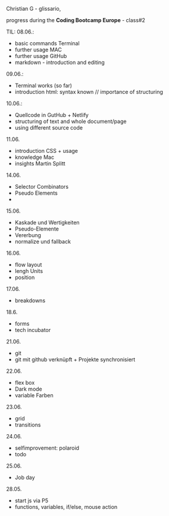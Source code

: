 Christian G - glissario,

progress during the __Coding Bootcamp Europe__ - class#2

TIL:
08.06.: 
- basic commands Terminal
- further usage MAC
- further usage GitHub
- markdown - introduction and editing

09.06.: 
- Terminal works (so far)
- introduction html: syntax known // importance of structuring

10.06.:
- Quellcode in GutHub + Netlify
- structuring of text and whole document/page
- using different source code

11.06.
- introduction CSS + usage
- knowledge Mac
- insights Martin Splitt

14.06.
- Selector Combinators
- Pseudo Elements
-  
15.06.
- Kaskade und Wertigkeiten
- Pseudo-Elemente
- Vererbung
- normalize und fallback

16.06.
- flow layout
- lengh Units
- position

17.06.
- breakdowns

18.6.
- forms
- tech incubator

21.06.
- git
- git mit github verknüpft + Projekte synchronisiert

22.06.
- flex box
- Dark mode
- variable Farben

23.06.
- grid
- transitions

24.06.
- selfimprovement: polaroid
- todo

25.06. 
- Job day

28.05.
- start js via P5
- functions, variables, if/else, mouse action

